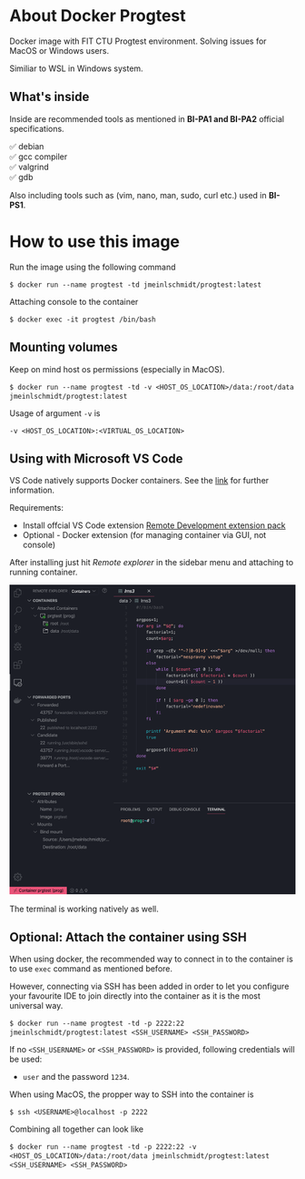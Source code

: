# About Docker Progtest
Docker image with FIT CTU Progtest environment. Solving issues for MacOS or Windows users.

Similiar to WSL in Windows system.

## What's inside

Inside are recommended tools as mentioned in **BI-PA1 and BI-PA2** official specifications.

✅ debian \
✅ gcc compiler \
✅ valgrind \
✅ gdb

Also including tools such as (vim, nano, man, sudo, curl etc.) used in **BI-PS1**.

# How to use this image

Run the image using the following command

```
$ docker run --name progtest -td jmeinlschmidt/progtest:latest
```

Attaching console to the container

```
$ docker exec -it progtest /bin/bash
```

## Mounting volumes

Keep on mind host os permissions (especially in MacOS).

```
$ docker run --name progtest -td -v <HOST_OS_LOCATION>/data:/root/data jmeinlschmidt/progtest:latest
```

Usage of argument `-v` is

```
-v <HOST_OS_LOCATION>:<VIRTUAL_OS_LOCATION>
```

## Using with Microsoft VS Code

VS Code natively supports Docker containers. See the [link](https://code.visualstudio.com/docs/remote/containers) for further information.

Requirements:

- Install offcial VS Code extension [Remote Development extension pack](https://aka.ms/vscode-remote/download/extension)
- Optional - Docker extension (for managing container via GUI, not console)

After installing just hit *Remote explorer* in the sidebar menu and attaching to running container.

![Example of attached VS Code environment](https://github.com/jmeinlschmidt/docker-progtest/blob/master/image-vscode-1.png)

The terminal is working natively as well.

## Optional: Attach the container using SSH

When using docker, the recommended way to connect in to the container is to use `exec` command as mentioned before.

However, connecting via SSH has been added in order to let you configure your favourite IDE to join directly into the container as it is the most universal way.

```
$ docker run --name progtest -td -p 2222:22 jmeinlschmidt/progtest:latest <SSH_USERNAME> <SSH_PASSWORD>
```

If no `<SSH_USERNAME>` or `<SSH_PASSWORD>` is provided, following credentials will be used:

- `user` and the password `1234`.

When using MacOS, the propper way to SSH into the container is

```
$ ssh <USERNAME>@localhost -p 2222
```

Combining all together can look like

```
$ docker run --name progtest -td -p 2222:22 -v <HOST_OS_LOCATION>/data:/root/data jmeinlschmidt/progtest:latest <SSH_USERNAME> <SSH_PASSWORD>
```
